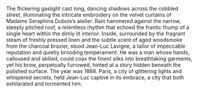 The flickering gaslight cast long, dancing shadows across the cobbled street, illuminating the intricate embroidery on the velvet curtains of Madame Seraphina Dubois’s atelier.  Rain hammered against the narrow, steeply pitched roof, a relentless rhythm that echoed the frantic thump of a single heart within the dimly lit interior.  Inside, surrounded by the fragrant steam of freshly pressed linen and the subtle scent of aged woodsmoke from the charcoal brazier, stood Jean-Luc Lavigne, a tailor of impeccable reputation and quietly brooding temperament.  He was a man whose hands, calloused and skilled, could coax the finest silks into breathtaking garments, yet his brow, perpetually furrowed, hinted at a story hidden beneath the polished surface.  The year was 1888.  Paris, a city of glittering lights and whispered secrets, held Jean-Luc captive in its embrace, a city that both exhilarated and tormented him.

